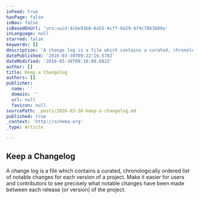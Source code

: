 ```yaml
---
inFeed: true
hasPage: false
inNav: false
isBasedOnUrl: 'urn:uuid:4cbe93b6-6a55-4cff-8a29-b74c7863b08a'
inLanguage: null
starred: false
keywords: []
description: 'A change log is a file which contains a curated, chronologically ordered list of notable changes for each version of a project. Make it easier for users and contributors to see precisely what notable changes have been made between each release (or version) of the project.'
datePublished: '2016-03-30T09:22:16.578Z'
dateModified: '2016-03-30T09:10:00.682Z'
author: []
title: Keep a Changelog
authors: []
publisher:
  name: ''
  domain: ''
  url: null
  favicon: null
sourcePath: _posts/2016-03-30-keep-a-changelog.md
published: true
_context: 'http://schema.org'
_type: Article

---
```

<article style=""><h1>Keep a Changelog</h1><p>A change log is a file which contains a curated, chronologically ordered list of notable changes for each version of a project. Make it easier for users and contributors to see precisely what notable changes have been made between each release (or version) of the project.</p></article>